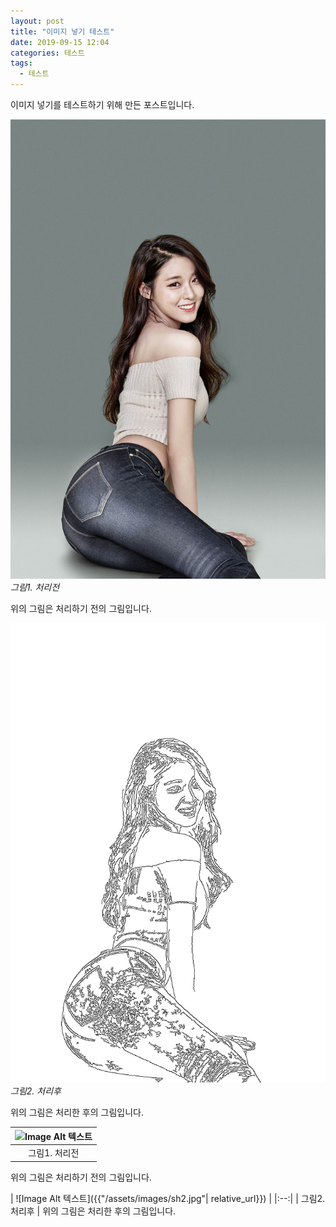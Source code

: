 ```yaml
---
layout: post
title: "이미지 넣기 테스트"
date: 2019-09-15 12:04
categories: 테스트
tags: 
  - 테스트
---
```


이미지 넣기를 테스트하기 위해 만든 포스트입니다.

![Image Alt 텍스트](/assets/images/sh1.jpg)
*그림1. 처리전*

위의 그림은 처리하기 전의 그림입니다.

![Image Alt 텍스트](/assets/images/sh2.jpg)
*그림2. 처리후*

위의 그림은 처리한 후의 그림입니다.

| ![Image Alt 텍스트]("/assets/images/sh1.jpg") | 
|:--:| 
| 그림1. 처리전 |
위의 그림은 처리하기 전의 그림입니다.


| ![Image Alt 텍스트]({{"/assets/images/sh2.jpg"| relative_url}}) | 
|:--:| 
| 그림2. 처리후 |
위의 그림은 처리한 후의 그림입니다.